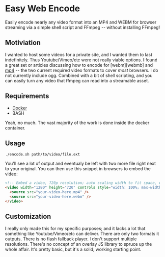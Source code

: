 # Easy Web Encode

Easily encode nearly any video format into an MP4 and WEBM for browser streaming via 
a simple shell script and FFmpeg -- without installing FFmpeg!

## Motiviation

I wanted to host some videos for a private site, and I wanted them to last indefinitely.
Thus Youtube/Vimeo/etc were not really viable options. I found a great set or articles
discussing how to encode for [webm][webmb] and [mp4][mp4] -- the two current required 
video formats to cover _most_ browsers. I do not currently include ogg. Combined with 
a bit of shell scripting, and you can easily turn any video that ffmpeg can read into
a streamable asset.

[webm]: https://www.virag.si/2012/01/webm-web-video-encoding-tutorial-with-ffmpeg-0-9/
[mp4]: https://www.virag.si/2012/01/web-video-encoding-tutorial-with-ffmpeg-0-9/

## Requirements

 * [Docker](https://www.docker.com/)
 * BASH

Yeah, no much. The vast majority of the work is done inside the docker container.

## Usage

```
./encode.sh path/to/video/file.ext
```

You'll see a lot of output and eventualy be left with two more file right next to
your original. You can then use this snippet in browsers to embed the video:

```html
<!-- Embed a video, 720p resolution; auto scaling width to fit space, up to full resolution -->
<video width="1280" height="720" controls style="width: 100%; max-width: 1280px; max-height: 720px">
  <source src="your-video-here.mp4" />
  <source src="your-video-here.webm" />
</video>
```

## Customization

I really only made this for my specific purposes; and it lacks a lot that something like
Youtube/Vimeo/etc can deliver. There are only two formats it outputs. There is no flash
fallback player. I don't support multiple resolutions. There's no concept of an overlay
JS library to spruce up the whole affair. It's pretty basic, but it's a solid, working
starting point.
